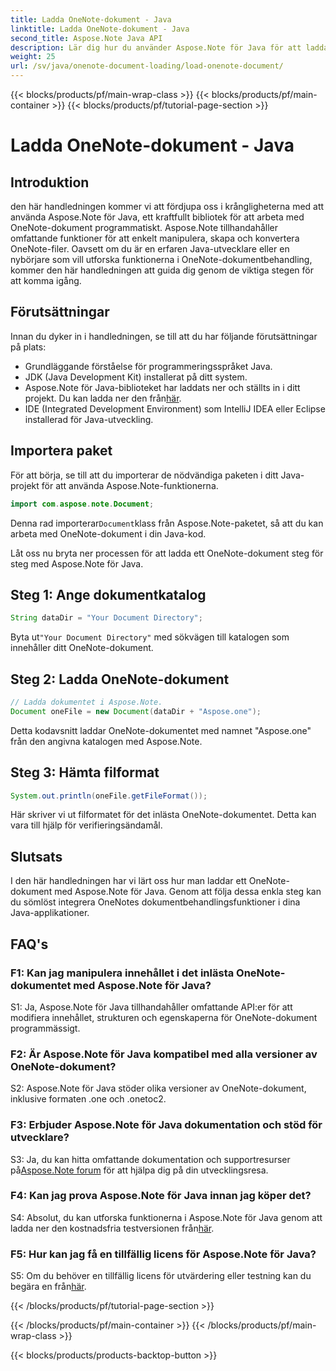 ```yaml
---
title: Ladda OneNote-dokument - Java
linktitle: Ladda OneNote-dokument - Java
second_title: Aspose.Note Java API
description: Lär dig hur du använder Aspose.Note för Java för att ladda och manipulera OneNote-dokument utan ansträngning. Omfattande handledning för Java-utvecklare.
weight: 25
url: /sv/java/onenote-document-loading/load-onenote-document/
---
```


{{< blocks/products/pf/main-wrap-class >}}
{{< blocks/products/pf/main-container >}}
{{< blocks/products/pf/tutorial-page-section >}}

# Ladda OneNote-dokument - Java

## Introduktion

den här handledningen kommer vi att fördjupa oss i krångligheterna med att använda Aspose.Note för Java, ett kraftfullt bibliotek för att arbeta med OneNote-dokument programmatiskt. Aspose.Note tillhandahåller omfattande funktioner för att enkelt manipulera, skapa och konvertera OneNote-filer. Oavsett om du är en erfaren Java-utvecklare eller en nybörjare som vill utforska funktionerna i OneNote-dokumentbehandling, kommer den här handledningen att guida dig genom de viktiga stegen för att komma igång.

## Förutsättningar

Innan du dyker in i handledningen, se till att du har följande förutsättningar på plats:

- Grundläggande förståelse för programmeringsspråket Java.
- JDK (Java Development Kit) installerat på ditt system.
-  Aspose.Note för Java-biblioteket har laddats ner och ställts in i ditt projekt. Du kan ladda ner den från[här](https://releases.aspose.com/note/java/).
- IDE (Integrated Development Environment) som IntelliJ IDEA eller Eclipse installerad för Java-utveckling.

## Importera paket

För att börja, se till att du importerar de nödvändiga paketen i ditt Java-projekt för att använda Aspose.Note-funktionerna.

```java
import com.aspose.note.Document;
```

 Denna rad importerar`Document`klass från Aspose.Note-paketet, så att du kan arbeta med OneNote-dokument i din Java-kod.

Låt oss nu bryta ner processen för att ladda ett OneNote-dokument steg för steg med Aspose.Note för Java.

## Steg 1: Ange dokumentkatalog

```java
String dataDir = "Your Document Directory";
```

 Byta ut`"Your Document Directory"` med sökvägen till katalogen som innehåller ditt OneNote-dokument.

## Steg 2: Ladda OneNote-dokument

```java
// Ladda dokumentet i Aspose.Note.
Document oneFile = new Document(dataDir + "Aspose.one");
```

Detta kodavsnitt laddar OneNote-dokumentet med namnet "Aspose.one" från den angivna katalogen med Aspose.Note.

## Steg 3: Hämta filformat

```java
System.out.println(oneFile.getFileFormat());
```

Här skriver vi ut filformatet för det inlästa OneNote-dokumentet. Detta kan vara till hjälp för verifieringsändamål.

## Slutsats

I den här handledningen har vi lärt oss hur man laddar ett OneNote-dokument med Aspose.Note för Java. Genom att följa dessa enkla steg kan du sömlöst integrera OneNotes dokumentbehandlingsfunktioner i dina Java-applikationer.

## FAQ's

### F1: Kan jag manipulera innehållet i det inlästa OneNote-dokumentet med Aspose.Note för Java?

S1: Ja, Aspose.Note för Java tillhandahåller omfattande API:er för att modifiera innehållet, strukturen och egenskaperna för OneNote-dokument programmässigt.

### F2: Är Aspose.Note för Java kompatibel med alla versioner av OneNote-dokument?

S2: Aspose.Note för Java stöder olika versioner av OneNote-dokument, inklusive formaten .one och .onetoc2.

### F3: Erbjuder Aspose.Note för Java dokumentation och stöd för utvecklare?

 S3: Ja, du kan hitta omfattande dokumentation och supportresurser på[Aspose.Note forum](https://forum.aspose.com/c/note/28) för att hjälpa dig på din utvecklingsresa.

### F4: Kan jag prova Aspose.Note för Java innan jag köper det?

 S4: Absolut, du kan utforska funktionerna i Aspose.Note för Java genom att ladda ner den kostnadsfria testversionen från[här](https://releases.aspose.com/).

### F5: Hur kan jag få en tillfällig licens för Aspose.Note för Java?

 S5: Om du behöver en tillfällig licens för utvärdering eller testning kan du begära en från[här](https://purchase.aspose.com/temporary-license/).

{{< /blocks/products/pf/tutorial-page-section >}}

{{< /blocks/products/pf/main-container >}}
{{< /blocks/products/pf/main-wrap-class >}}

{{< blocks/products/products-backtop-button >}}
